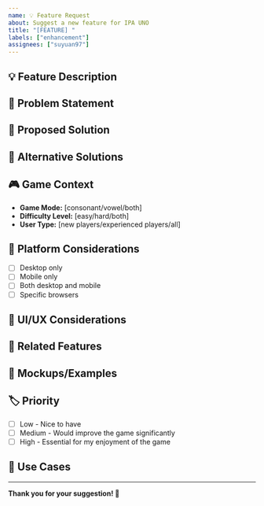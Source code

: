 ```yaml
---
name: 💡 Feature Request
about: Suggest a new feature for IPA UNO
title: "[FEATURE] "
labels: ["enhancement"]
assignees: ["suyuan97"]
---
```


## 💡 Feature Description

<!-- A clear and concise description of the feature you'd like to see -->

## 🎯 Problem Statement

<!-- Is your feature request related to a problem? Please describe what problem this feature would solve -->

## 💭 Proposed Solution

<!-- Describe the solution you'd like to see -->

## 🔄 Alternative Solutions

<!-- Describe any alternative solutions or features you've considered -->

## 🎮 Game Context

<!-- How would this feature fit into the current game? -->

- **Game Mode:** [consonant/vowel/both]
- **Difficulty Level:** [easy/hard/both]
- **User Type:** [new players/experienced players/all]

## 📱 Platform Considerations

<!-- Should this feature work on: -->

- [ ] Desktop only
- [ ] Mobile only
- [ ] Both desktop and mobile
- [ ] Specific browsers

## 🎨 UI/UX Considerations

<!-- Any thoughts on how this feature should look or behave? -->

## 🔗 Related Features

<!-- Does this feature relate to any existing features? -->

## 📸 Mockups/Examples

<!-- If you have any mockups, screenshots, or examples of similar features, please share them -->

## 🏷️ Priority

<!-- How important is this feature to you? -->

- [ ] Low - Nice to have
- [ ] Medium - Would improve the game significantly
- [ ] High - Essential for my enjoyment of the game

## 🎯 Use Cases

<!-- Describe specific scenarios where this feature would be useful -->

---

**Thank you for your suggestion! 🎉**
